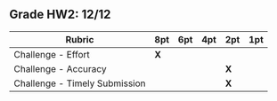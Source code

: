## Grade HW2: 12/12

| **Rubric** | **8pt** | **6pt** | **4pt** | **2pt** | **1pt** |
| --- | ---| --- | --- | --- | --- |
| Challenge - Effort | **X** | | | | |
| Challenge - Accuracy | | | | **X** | |
| Challenge - Timely Submission | | | | **X** | |
